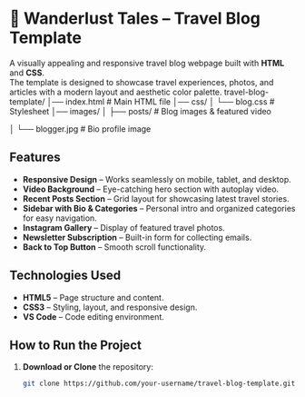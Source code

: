 # 🌸 Wanderlust Tales – Travel Blog Template

A visually appealing and responsive travel blog webpage built with **HTML** and **CSS**.  
The template is designed to showcase travel experiences, photos, and articles with a modern layout and aesthetic color palette.
travel-blog-template/
│── index.html         # Main HTML file
│── css/
│   └── blog.css       # Stylesheet
│── images/
│   ├── posts/         # Blog images & featured video

│   └── blogger.jpg    # Bio profile image
##  Features
- **Responsive Design** – Works seamlessly on mobile, tablet, and desktop.
- **Video Background** – Eye-catching hero section with autoplay video.
- **Recent Posts Section** – Grid layout for showcasing latest travel stories.
- **Sidebar with Bio & Categories** – Personal intro and organized categories for easy navigation.
- **Instagram Gallery** – Display of featured travel photos.
- **Newsletter Subscription** – Built-in form for collecting emails.
- **Back to Top Button** – Smooth scroll functionality.

##  Technologies Used
- **HTML5** – Page structure and content.
- **CSS3** – Styling, layout, and responsive design.
- **VS Code** – Code editing environment.

## How to Run the Project
1. **Download or Clone** the repository:
   ```bash
   git clone https://github.com/your-username/travel-blog-template.git


